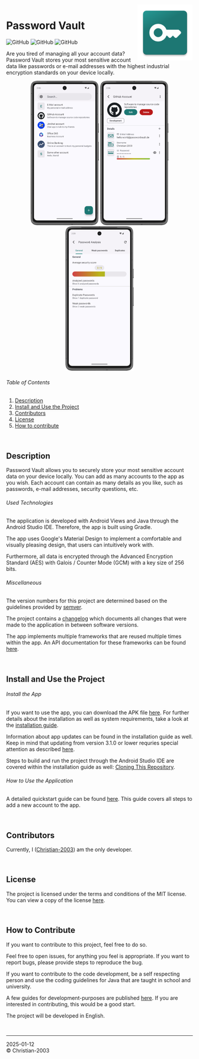 <img src="docs/img/icon.png" height="150" align="right">

# Password Vault
![GitHub](https://img.shields.io/github/license/Christian-2003/password-vault?color=red)
![GitHub](https://img.shields.io/github/issues/Christian-2003/password-vault?color=purple)
![GitHub](https://img.shields.io/github/repo-size/Christian-2003/password-vault?color=blue)

Are you tired of managing all your account data? Password Vault stores your most sensitive account data like passwords or e-mail addresses with the highest industrial encryption standards on your device locally.

<div align="center">
    <img src="docs/img/preview_1.png" height="390">
    <img src="docs/img/preview_2.png" height="390">
    <img src="docs/img/preview_3.png" height="390">
</div>


###### Table of Contents
1. [Description](#description)
2. [Install and Use the Project](#install-and-use-the-project)
3. [Contributors](#contributors)
4. [License](#license)
5. [How to contribute](#how-to-contribute)

<br/>

## Description
Password Vault allows you to securely store your most sensitive account data on your device locally. You can add as many accounts to the app as you wish. Each account can contain as many details as you like, such as passwords, e-mail addresses, security questions, etc.

###### Used Technologies
The application is developed with Android Views and Java through the Android Studio IDE. Therefore, the app is built using Gradle.

The app uses Google's Material Design to implement a comfortable and visually pleasing design, that users can intuitively work with.

Furthermore, all data is encrypted through the Advanced Encryption Standard (AES) with Galois / Counter Mode (GCM) with a key size of 256 bits.

###### Miscellaneous
The version numbers for this project are determined based on the guidelines provided by [semver](https://semver.org/).

The project contains a [changelog](CHANGELOG.md) which documents all changes that were made to the application in between software versions.

The app implements multiple frameworks that are reused multiple times within the app. An API documentation for these frameworks can be found [here](docs/development/api/README.md).

<br/>

## Install and Use the Project

###### Install the App
If you want to use the app, you can download the APK file [here](https://github.com/Christian-2003/password-vault/releases/latest). For further details about the installation as well as system requirements, take a look at the [installation guide](docs/manual/Install%20and%20Run%20the%20App.md).

Information about app updates can be found in the installation guide as well. Keep in mind that updating from version 3.1.0 or lower requries special attention as described [here](docs/manual/Update%20to%20Version%203.2.0.md).

Steps to build and run the project through the Android Studio IDE are covered within the installation guide as well: [Cloning This Repository](docs/manual/Install%20and%20Run%20the%20App.md#cloning-this-repository).

###### How to Use the Application
A detailed quickstart guide can be found [here](https://passwordvault.christian2003.de/en/blog/quickstart/). This guide covers all steps to add a new account to the app.

<br/>

## Contributors
Currently, I ([Christian-2003](https://github.com/Christian-2003)) am the only developer.

<br/>

## License
The project is licensed under the terms and conditions of the MIT license. You can view a copy of the license [here](https://github.com/Christian-2003/password-vault/blob/master/LICENSE.txt).

<br/>

## How to Contribute
If you want to contribute to this project, feel free to do so.

Feel free to open issues, for anything you feel is appropriate. If you want to report bugs, please provide steps to reproduce the bug.

If you want to contribute to the code development, be a self respecting person and use the coding guidelines for Java that are taught in school and university.

A few guides for development-purposes are published [here](docs/development/). If you are interested in contributing, this would be a good start.

The project will be developed in English.

<br/>

***
2025-01-12  
&copy; Christian-2003
